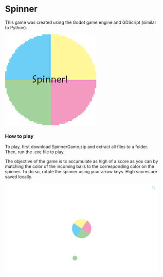 # Spinner

This game was created using the Godot game engine and GDScript (similar to Python).

![](images/SpinnerImage2.jpg)

### How to play

To play, first download SpinnerGame.zip and extract all files to a folder. Then, run the .exe file to play.

The objective of the game is to accumulate as high of a score as you can by matching the color of the incoming balls to the corresponding color on the spinner. To do so, rotate the spinner using your arrow keys. High scores are saved locally.

![](images/SpinnerImage1.png)
